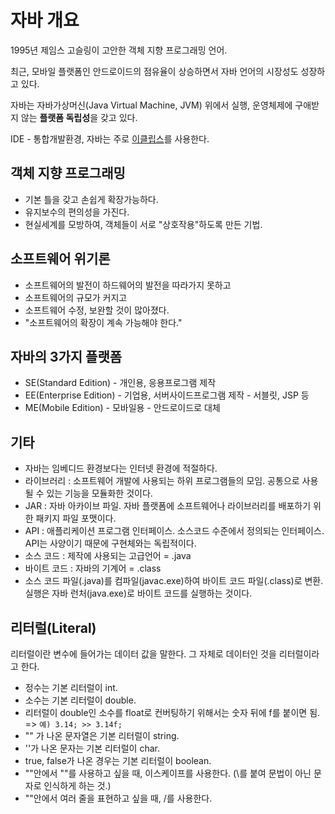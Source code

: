 # 자바 개요

1995년 제임스 고슬링이 고안한 객체 지향 프로그래밍 언어.

최근, 모바일 플랫폼인 안드로이드의 점유율이 상승하면서 자바 언어의 시장성도 성장하고 있다.

자바는 자바가상머신(Java Virtual Machine, JVM) 위에서 실행, 운영체제에 구애받지 않는 **플랫폼 독립성**을 갖고 있다.

IDE - 통합개발환경, 자바는 주로 [이클립스](www.eclipse.org)를 사용한다.

## 객체 지향 프로그래밍
- 기본 틀을 갖고 손쉽게 확장가능하다.
- 유지보수의 편의성을 가진다.
- 현실세계를 모방하여, 객체들이 서로 "상호작용"하도록 만든 기법.

## 소프트웨어 위기론
- 소프트웨어의 발전이 하드웨어의 발전을 따라가지 못하고
- 소프트웨어의 규모가 커지고
- 소프트웨어 수정, 보완할 것이 많아졌다.
- "소프트웨어의 확장이 계속 가능해야 한다."

## 자바의 3가지 플랫폼
- SE(Standard Edition) - 개인용, 응용프로그램 제작
- EE(Enterprise Edition) - 기업용, 서버사이드프로그램 제작 - 서블릿, JSP 등
- ME(Mobile Edition) - 모바일용 - 안드로이드로 대체

## 기타
- 자바는 임베디드 환경보다는 인터넷 환경에 적절하다.
- 라이브러리 : 소프트웨어 개발에 사용되는 하위 프로그램들의 모임. 공통으로 사용될 수 있는 기능을 모듈화한 것이다.
- JAR : 자바 아카이브 파일. 자바 플랫폼에 소프트웨어나 라이브러리를 배포하기 위한 패키지 파일 포맷이다.
- API : 애플리케이션 프로그램 인터페이스. 소스코드 수준에서 정의되는 인터페이스. API는 사양이기 때문에 구현체와는 독립적이다.
- 소스 코드 : 제작에 사용되는 고급언어 = .java
- 바이트 코드 : 자바의 기계어 = .class
- 소스 코드 파일(.java)를 컴파일(javac.exe)하여 바이트 코드 파일(.class)로 변환. 실행은 자바 런처(java.exe)로 바이트 코드를 실행하는 것이다.

## 리터럴(Literal)

리터럴이란 변수에 들어가는 데이터 값을 말한다. 그 자체로 데이터인 것을 리터럴이라고 한다.

- 정수는 기본 리터럴이 int.
- 소수는 기본 리터럴이 double.
- 리터럴이 double인 소수를 float로 컨버팅하기 위해서는 숫자 뒤에 f를 붙이면 됨. => `예) 3.14; >> 3.14f;`
- "" 가 나온 문자열은 기본 리터럴이 string.
- ''가 나온 문자는 기본 리터럴이 char.
- true, false가 나온 경우는 기본 리터럴이 boolean.
- ""안에서 ""를 사용하고 싶을 때, 이스케이프를 사용한다. (\를 붙여 문법이 아닌 문자로 인식하게 하는 것.)
- ""안에서 여러 줄을 표현하고 싶을 때, /를 사용한다.
